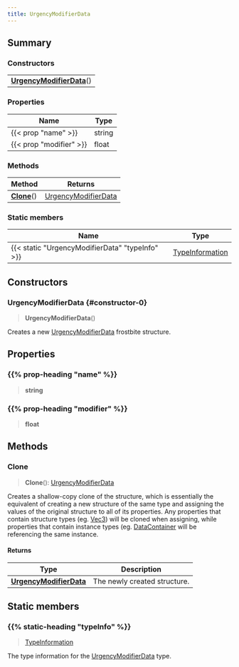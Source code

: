 ```yaml
---
title: UrgencyModifierData
---
```



## Summary
### Constructors
| |
| ----------- |
| **[UrgencyModifierData](#constructor-0)**() |

### Properties
| Name | Type |
| ---- | ---- |
| {{< prop "name" >}} | string |
| {{< prop "modifier" >}} | float |

### Methods
| Method | Returns |
| ------ | ---- |
| **[Clone](#clone)**() | [UrgencyModifierData](/vext/ref/fb/urgencymodifierdata) |

### Static members
| Name | Type |
| ---- | ---- |
| {{< static "UrgencyModifierData" "typeInfo" >}} | [TypeInformation](/vext/ref/shared/class/typeinformation) |

## Constructors
### UrgencyModifierData {#constructor-0}
> **UrgencyModifierData**()

Creates a new [UrgencyModifierData](/vext/ref/fb/urgencymodifierdata) frostbite structure.

## Properties
### {{% prop-heading "name" %}}
> **string**

### {{% prop-heading "modifier" %}}
> **float**

## Methods
### Clone
> **Clone**(): [UrgencyModifierData](/vext/ref/fb/urgencymodifierdata)

Creates a shallow-copy clone of the structure, which is essentially the equivalent of creating a new structure of the same type and assigning the values of the original structure to all of its properties. Any properties that contain structure types (eg. [Vec3](/vext/ref/shared/class/vec3)) will be cloned when assigning, while properties that contain instance types (eg. [DataContainer](/vext/ref/shared/class/datacontainer) will be referencing the same instance.

#### Returns
| Type | Description |
| ---- | ----------- |
| **[UrgencyModifierData](/vext/ref/fb/urgencymodifierdata)** | The newly created structure. |

## Static members
### {{% static-heading "typeInfo" %}}
> [TypeInformation](/vext/ref/shared/class/typeinformation)

The type information for the [UrgencyModifierData](/vext/ref/fb/urgencymodifierdata) type.

